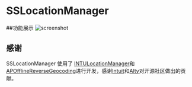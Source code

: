 # SSLocationManager
##功能展示
![screenshot](demo.gif)


## 感谢

SSLocationManager 使用了 [INTULocationManager][INTULocationManager]和 [APOfflineReverseGeocoding][APOfflineReverseGeocoding]进行开发，感谢[Intuit][IntuitGithub]和[Alty][AltyGithub]对开源社区做出的贡献。


<!-- external links -->
[INTULocationManager]:https://github.com/intuit/LocationManager
[APOfflineReverseGeocoding]:https://github.com/Alterplay/APOfflineReverseGeocoding
[IntuitGithub]:https://github.com/intuit
[AltyGithub]:https://github.com/Alterplay